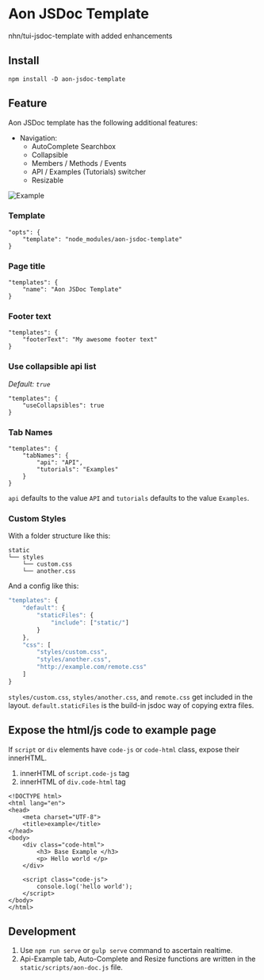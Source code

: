 # Aon JSDoc Template
nhn/tui-jsdoc-template with added enhancements

## Install

```
npm install -D aon-jsdoc-template
```

## Feature

Aon JSDoc template has the following additional features:

* Navigation:
  * AutoComplete Searchbox
  * Collapsible
  * Members / Methods / Events
  * API / Examples (Tutorials) switcher
  * Resizable

![Example](https://cloud.githubusercontent.com/assets/12269563/20049432/69d2ed42-a506-11e6-980e-53b991e5ee5b.png)

### Template

```
"opts": {
    "template": "node_modules/aon-jsdoc-template"
}
```

### Page title

```
"templates": {
    "name": "Aon JSDoc Template"
}
```

### Footer text

```
"templates": {
    "footerText": "My awesome footer text"
}
```

### Use collapsible api list

*Default: `true`*
```
"templates": {
    "useCollapsibles": true
}
```

### Tab Names

```
"templates": {
    "tabNames": {
        "api": "API",
        "tutorials": "Examples"
    }
}
```

`api` defaults to the value `API` and `tutorials` defaults to the value `Examples`.

### Custom Styles

With a folder structure like this:
```
static
└── styles
    └── custom.css
    └── another.css
```
And a config like this:
```js
"templates": {
    "default": {
        "staticFiles": {
            "include": ["static/"]
        }
    },
    "css": [
        "styles/custom.css",
        "styles/another.css",
        "http://example.com/remote.css"
    ]
}
```

`styles/custom.css`, `styles/another.css`, and `remote.css` get included in the layout.
`default.staticFiles` is the build-in jsdoc way of copying extra files.

## Expose the html/js code to example page

If `script` or `div` elements have `code-js` or `code-html` class, expose their innerHTML.

1. innerHTML of `script.code-js` tag
2. innerHTML of `div.code-html` tag

```
<!DOCTYPE html>
<html lang="en">
<head>
    <meta charset="UTF-8">
    <title>example</title>
</head>
<body>
    <div class="code-html">
        <h3> Base Example </h3>
        <p> Hello world </p>
    </div>

    <script class="code-js">
        console.log('hello world');
    </script>
</body>
</html>

```

## Development

1. Use `npm run serve` or `gulp serve` command to ascertain realtime.
3. Api-Example tab, Auto-Complete and Resize functions are written in the `static/scripts/aon-doc.js` file.
